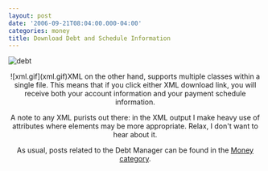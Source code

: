 ```yaml
---
layout: post
date: '2006-09-21T08:04:00.000-04:00'
categories: money
title: Download Debt and Schedule Information
---
```


![debt](debt)
<div style="text-align: center;">![xml.gif](xml.gif)XML on the other hand, supports multiple classes within a single file. This means that if you click either XML download link, you will receive both your account information and your payment schedule information.

A note to any XML purists out there: in the XML output I make heavy use of attributes where elements may be more appropriate. Relax, I don't want to hear about it.

As usual, posts related to the Debt Manager can be found in the [Money category](/?cat=14).